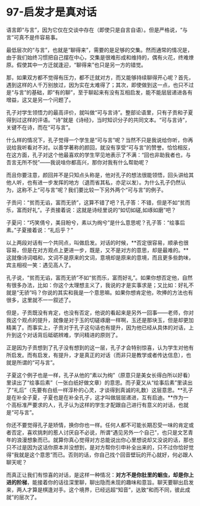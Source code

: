 # 97-启发才是真对话

语言即“与言”，因为它仅在交谈中存在（即使只是自言自语）。但是严格说，“与言”可真不是件容易事。

最低层次的“与言”，也就是“聊得来”，需要的是足够的交集。然而通常的情况是，由于我们始终习惯把自己摆在中心，交集是很难形成和维持的，偶有火花，终难燎原。假使其中一方迁就逢迎，“聊得来”也只是另一方的错觉。

那，如果双方都不觉得有压力，都不迁就对方，而又能够持续聊得开心呢？首先，遇到这样的人千万别放过，因为实在太难得了；其次，即使做到这一点，也只不过是“与言”的基础，即“有的聊”，至于聊起来有没有互相启发，能不能层层递进各有增益，这又是另一个问题了。

孔子对学生领悟力的最高评价，就叫做“可与言诗”。整部论语里，只有子贡和子夏得到过这样的评语。“诗”就是《诗经》，当时知识分子的共同文本。“可与言诗”，关键不在诗，而在“可与言”。

什么样的情况下，孔子觉得一个学生是“可与言”呢？当然不只是我说给你听，你再说给我听看对不对。以善学著称的颜回，就没有享受“可与言”的赞誉。恰恰相反，在这方面，孔子对这个他最喜欢的学生罕见地表示了不满：“回也非助我者也，与吾言无所不悦”——我说啥你都高兴，那你对我有什么帮助呢？

而且你要注意，颜回并不是只知点头称是，他对孔子的想法很能领悟，回头讲给其他人听，也有进一步发挥的地方（退而省其私，亦足以发）。为什么孔子仍然认为，这称不上“可与言”呢？我们要比较一下另外两个“可与言”的例子。

子贡问：“贫而无谄，富而无骄”，这算不错了吧？孔子答：不错，但是不如“贫而乐，富而好礼”。子贡接着说：这就是诗经里说的“如切如磋,如琢如磨”吧？

子夏问：“巧笑倩兮，美目盼兮，素以为绚兮”是什么意思呢？孔子答：“绘事后素。”子夏接着说：“礼后乎？”

以上两段对话有一个共同点，叫做启发。对话的时候，**否定很容易，顺承也很容易，但是在对方观点上更进一步，既是，又不是对方的意思，却是最难的。**这就像诗词唱和，文词不是原来的文词，意境却是原来的意境，而且更多些韵味，宾主相视一笑：遇见高人了。

孔子说，“贫而无谄，富而无骄”不如“贫而乐，富而好礼”。如果你想否定他，自然有很多办法，比如：你这个太理想主义了，我说的才是实事求是；又比如：好礼不就是“无骄”吗？你说的其实和我是一个意思嘛。如果你想肯定他，吹捧的方法也有很多，这里就不一一叙述了。

但是，子贡既没有肯定，也没有否定，他说的看起来是另外一回事——老师，你对我这个观点的提升，就像是对于玉的切磋琢磨一样啊，玉还是那块玉，但是却更加精美了。而事实上，子贡对于孔子这句话也有提升，因为他已经从具体的对话，上升到这个对话背后砥砺辨难，学问精进的原则了。

正是因为子贡想到了孔子没有想到的这一层，孔子才会特别惊喜，认为学生对他有所启发。而有启发，有提升，才是真正的对话（而非只是教学或者传达信息），也就是所谓的“可与言”。

子夏这个例子也是一样，孔子从他的“素以为绚”（原意只是美女长得白所以好看）里读出了“绘事后素”（一张白纸好做文章）的意思。而子夏又从“绘事后素”里读出了“礼后”（先要有白纸一样淳朴的心灵，才谈得到真诚的礼数）这层意思。**孔子是在补全子夏，子夏也是在补全孔子，这才叫做层层递进，互有启迪。**作为一个高标准严要求的人，孔子认为这样的学生才配跟自己进行有意义的对话，也就是“可与言”。

你还不要觉得孔子是矫情，换你你也一样。任何人都不可能长期忍受一味的肯定或者否定，喜欢挑刺的惹人讨厌自不必说，所谓“遇见另外一个自己”，也只是文艺青年的浪漫想象而已。就算你真心觉得对方总能说出你心里想说却又没说的话，那也只不过是因为这话你原本并没想到，是对方帮你引申补全出来的，只不过你恰好觉得“我就是这个意思”而已。否则的话，你自己找个回音壁玩的开心就好，何必跟人聊天呢？

而真正让我们有惊喜的对话，是这样一种情况：**对方不是你肚里的蛔虫，却是你上进的阶梯**，能接着你的话往深里聊，聊出隐而未现的趣味和意旨。聊天要聊出启发来，两人才算是棋逢对手。这个境界，已经远超“知音”，达致“和而不同，彼此成就”的层次了。